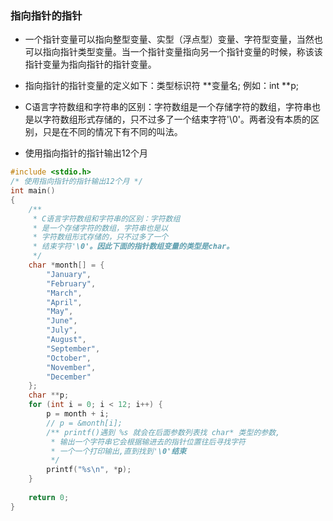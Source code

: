 ### 指向指针的指针

* 一个指针变量可以指向整型变量、实型（浮点型）变量、字符型变量，当然也可以指向指针类型变量。当一个指针变量指向另一个指针变量的时候，称该该指针变量为指向指针的指针变量。

* 指向指针的指针变量的定义如下：类型标识符 \*\*变量名;    例如：int **p;

* C语言字符数组和字符串的区别：字符数组是一个存储字符的数组，字符串也是以字符数组形式存储的，只不过多了一个结束字符'\0'。两者没有本质的区别，只是在不同的情况下有不同的叫法。

* 使用指向指针的指针输出12个月
```c
#include <stdio.h>
/* 使用指向指针的指针输出12个月 */
int main()
{
	/**
	 * C语言字符数组和字符串的区别：字符数组
	 * 是一个存储字符的数组，字符串也是以
	 * 字符数组形式存储的，只不过多了一个
	 * 结束字符'\0'。因此下面的指针数组变量的类型是char。 
	 */
	char *month[] = {
		"January",
		"February",
		"March",
		"April",
		"May",
		"June",
		"July",
		"August",
		"September",
		"October",
		"November",
		"December"
	};
	char **p;
	for (int i = 0; i < 12; i++) {
		p = month + i;
		// p = &month[i];
		/** printf()遇到 %s 就会在后面参数列表找 char* 类型的参数,
		 * 输出一个字符串它会根据输进去的指针位置往后寻找字符
		 * 一个一个打印输出,直到找到'\0'结束
		 */
		printf("%s\n", *p);
	}
	 
	return 0;
}
```

